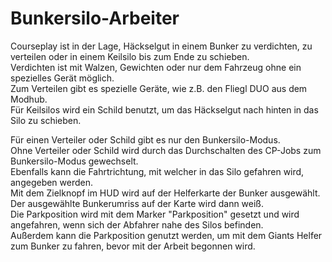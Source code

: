 # Bunkersilo-Arbeiter  
Courseplay ist in der Lage, Häckselgut in einem Bunker zu verdichten, zu verteilen oder in einem Keilsilo bis zum Ende zu schieben.  
Verdichten ist mit Walzen, Gewichten oder nur dem Fahrzeug ohne ein spezielles Gerät möglich.  
Zum Verteilen gibt es spezielle Geräte, wie z.B. den Fliegl DUO aus dem Modhub.  
Für Keilsilos wird ein Schild benutzt, um das Häckselgut nach hinten in das Silo zu schieben.  


  
Für einen Verteiler oder Schild gibt es nur den Bunkersilo-Modus.  
Ohne Verteiler oder Schild wird durch das Durchschalten des CP-Jobs zum Bunkersilo-Modus gewechselt.  
Ebenfalls kann die Fahrtrichtung, mit welcher in das Silo gefahren wird, angegeben werden.  
Mit dem Zielknopf im HUD wird auf der Helferkarte der Bunker ausgewählt.   
Der ausgewählte Bunkerumriss auf der Karte wird dann weiß.  
Die Parkposition wird mit dem Marker "Parkposition" gesetzt und wird angefahren, wenn sich der Abfahrer nahe des Silos befinden.  
Außerdem kann die Parkposition genutzt werden, um mit dem Giants Helfer zum Bunker zu fahren, bevor mit der Arbeit begonnen wird.  



